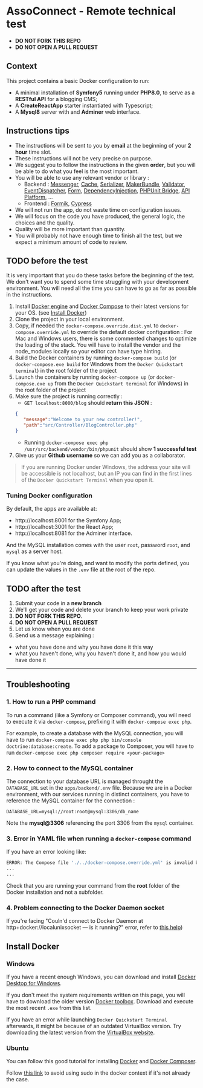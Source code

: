 # AssoConnect - Remote technical test

* **DO NOT FORK THIS REPO**
* **DO NOT OPEN A PULL REQUEST**

## Context

This project contains a basic Docker configuration to run:
* A minimal installation of **Symfony5** running under **PHP8.0**, to serve as a **RESTful API** for a blogging CMS;
* A **CreateReactApp** starter instantiated with Typescript;
* A **Mysql8** server with and **Adminer** web interface.


## Instructions tips

* The instructions will be sent to you by **email** at the beginning of your **2 hour** time slot.
* These instructions will not be very precise on purpose.
* We suggest you to follow the instructions in the given **order**, but you will be able to do what you feel is the most important.
* You will be able to use any relevant vendor or library :
  * Backend :
  [Messenger](https://symfony.com/doc/current/components/messenger.html),
  [Cache](https://symfony.com/doc/current/components/cache.html),
  [Serializer](https://symfony.com/doc/current/components/serializer.html),
  [MakerBundle](https://symfony.com/doc/current/bundles/SymfonyMakerBundle/index.html),
  [Validator](https://symfony.com/doc/current/components/validator.html),
  [EventDispatcher](https://symfony.com/doc/current/components/event_dispatcher.html),
  [Form](https://symfony.com/doc/current/components/form.html),
  [DependencyInjection](https://symfony.com/doc/current/components/dependency_injection.html),
  [PHPUnit Bridge](https://symfony.com/doc/current/components/phpunit_bridge.html),
  [API Platform](https://api-platform.com/), ...
  * Frontend :
  [Formik](https://jaredpalmer.com/formik/docs/api/formik),
  [Cypress](https://docs.cypress.io/examples/examples/recipes.html#Fundamentals)
* We will not run the app, do not waste time on configuration issues.
* We will focus on the code you have produced, the general logic, the choices and the quality.
* Quality will be more important than quantity.
* You will probably not have enough time to finish all the test, but we expect a minimum amount of code to review.

## TODO before the test

It is very important that you do these tasks before the beginning of the test. We don't want you to spend some time struggling with your development environment. You will need all the time you can have to go as far as possible in the instructions.


1. Install [Docker engine](https://docs.docker.com/install/) and [Docker Compose](https://docs.docker.com/compose/install/) to their latest versions for your OS. (see [Install Docker](#install-docker))
1. Clone the project in your local environment.
1. Copy, if needed the `docker-compose.override.dist.yml` to `docker-compose.override.yml` to override the default docker configuration :
For Mac and Windows users, there is some commented changes to optimize the loading of the stack. You will have to install the vendor and the node_modules locally so your editor can have type hinting.
1. Build the Docker containers by running `docker-compose build` (or `docker-compose.exe build` for Windows from the `Docker Quickstart terminal`) in the root folder of the project
1. Launch the containers by running `docker-compose up` (or `docker-compose.exe up` from the `Docker Quickstart terminal` for Windows) in the root folder of the project
1. Make sure the project is running correctly :
   * `GET localhost:8000/blog` should **return this JSON** :
   ```json
   {
      "message":"Welcome to your new controller!",
      "path":"src/Controller/BlogController.php"
   }
   ```
   *  Running `docker-compose exec php /usr/src/backend/vendor/bin/phpunit` should show **1 successful test**
1. Give us your **Github username** so we can add you as a collaborator.

> If you are running Docker under Windows, the address your site will be accessible is not localhost, but an IP you can find in the first lines of the `Docker Quickstart Terminal` when you open it.

###  Tuning Docker configuration
By default, the apps are available at:
* http://localhost:8001 for the Symfony App;
* http://localhost:3001 for the React App;
* http://localhost:8081 for the Adminer interface.

And the MySQL installation comes with the user `root`, password `root`, and `mysql` as a server host.

If you know what you're doing, and want to modify the ports defined, you can update the values in the `.env` file at the root of the repo.

## TODO after the test

1. Submit your code in a **new branch**
1. We'll get your code and delete your branch to keep your work private
1. **DO NOT FORK THIS REPO**.
1. **DO NOT OPEN A PULL REQUEST**
1. Let us know when you are done
1. Send us a message explaining :
* what you have done and why you have done it this way
* what you haven't done, why you haven't done it, and how you would have done it

---
## Troubleshooting
### 1. How to run a PHP command
To run a command (like a Symfony or Composer command), you will need to execute it via `docker-compose`, prefixing it with `docker-compose exec php`.

For example, to create a database with the MySQL connection, you will have to run `docker-compose exec php php bin/console doctrine:database:create`.
To add a package to Composer, you will have to run `docker-compose exec php composer require <your-package>`

### 2. How to connect to the MySQL container
The connection to your database URL is managed throught the `DATABASE_URL` set in the `apps/backend/.env` file. Because we are in a Docker environment, with our services running in distinct containers, you have to reference the MySQL container for the connection :

`DATABASE_URL=mysql://root:root@mysql:3306/db_name`

Note the **mysql@3306** referencing the port 3306 from the `mysql` container.

### 3. Error in YAML file when running a `docker-compose` command
If you have an error looking like:
```bash
ERROR: The Compose file './../docker-compose.override.yml' is invalid because:
...
...
```
Check that you are running your command from the **root** folder of the Docker installation and not a subfolder.

### 4. Problem connecting to the Docker Daemon socket
If you're facing "Couln'd connect to Docker Daemon at http+docker://localunixsocket — is it running?" error, refer to
  [this help](https://medium.com/developer-space/if-you-faced-an-issue-like-couldnt-connect-to-docker-daemon-at-http-docker-localunixsocket-is-27b35f17d09d))

## Install Docker <a href="install-docker"></a>
### Windows
If you have a recent enough Windows, you can download and install [Docker Desktop for Windows](https://docs.docker.com/docker-for-windows/install/).

If you don't meet the system requirements written on this page, you will have to download the older version [Docker toolbox](https://github.com/docker/toolbox/releases). Download and execute the most recent `.exe` from this list.

If you have an error while launching `Docker Quickstart Terminal` afterwards, it might be because of an outdated VirtualBox version. Try downloading the latest version from the [VirtualBox website](https://www.virtualbox.org/wiki/Downloads).



### Ubuntu
You can follow this good tutorial for installing [Docker](https://www.digitalocean.com/community/tutorials/how-to-install-and-use-docker-on-ubuntu-18-04) and [Docker Composer](https://www.digitalocean.com/community/tutorials/how-to-install-docker-compose-on-ubuntu-18-04).

Follow [this link](https://medium.com/developer-space/if-you-faced-an-issue-like-couldnt-connect-to-docker-daemon-at-http-docker-localunixsocket-is-27b35f17d09d) to avoid using sudo in the docker context if it's not already the case.